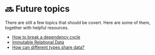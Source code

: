 # 🔜 Future topics

There are still a few topics that should be covert. Here are some of them, together with helpful resources.

* [How to break a dependency cycle](https://medium.com/@matthew.buscemi/high-level-dependency-strategies-in-elm-1135ec877d49)
* [Immutable Relational Data](https://www.youtube.com/watch?v=28OdemxhfbU)
* [How can different types share data?](https://www.reddit.com/r/elm/comments/aq69vq/passing_accessors_to_functions/)



